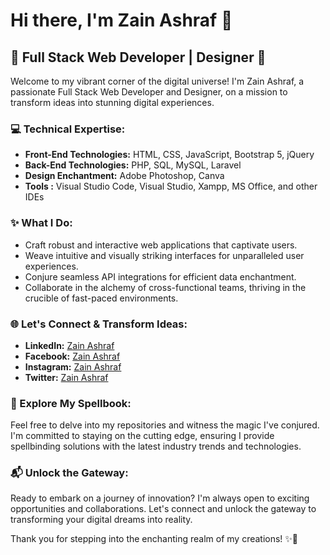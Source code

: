 # Hi there, I'm Zain Ashraf 👋

## 🚀 Full Stack Web Developer | Designer 🎨

Welcome to my vibrant corner of the digital universe! I'm Zain Ashraf, a passionate Full Stack Web Developer and Designer, on a mission to transform ideas into stunning digital experiences.

### 💻 Technical Expertise:

- **Front-End Technologies:** HTML, CSS, JavaScript, Bootstrap 5, jQuery
- **Back-End Technologies:** PHP, SQL, MySQL, Laravel
- **Design Enchantment:** Adobe Photoshop, Canva
- **Tools :** Visual Studio Code, Visual Studio, Xampp, MS Office, and other IDEs

### ✨ What I Do:

- Craft robust and interactive web applications that captivate users.
- Weave intuitive and visually striking interfaces for unparalleled user experiences.
- Conjure seamless API integrations for efficient data enchantment.
- Collaborate in the alchemy of cross-functional teams, thriving in the crucible of fast-paced environments.

### 🌐 Let's Connect & Transform Ideas:

- **LinkedIn:** [Zain Ashraf](https://www.linkedin.com/in/zainashraf259)
- **Facebook:** [Zain Ashraf](https://www.facebook.com/in/zainashraf259)
- **Instagram:** [Zain Ashraf](https://www.instagram.com/in/zainashraf259)
- **Twitter:** [Zain Ashraf](https://www.twitter.com/in/zainashraf259)

### 🚀 Explore My Spellbook:

Feel free to delve into my repositories and witness the magic I've conjured. I'm committed to staying on the cutting edge, ensuring I provide spellbinding solutions with the latest industry trends and technologies.

### 📬 Unlock the Gateway:

Ready to embark on a journey of innovation? I'm always open to exciting opportunities and collaborations. Let's connect and unlock the gateway to transforming your digital dreams into reality.

Thank you for stepping into the enchanting realm of my creations! ✨🚀
